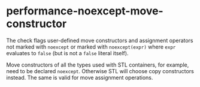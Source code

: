 performance-noexcept-move-constructor
=====================================

The check flags user-defined move constructors and assignment operators
not marked with `noexcept` or marked with `noexcept(expr)` where `expr`
evaluates to `false` (but is not a `false` literal itself).

Move constructors of all the types used with STL containers, for
example, need to be declared `noexcept`. Otherwise STL will choose copy
constructors instead. The same is valid for move assignment operations.
